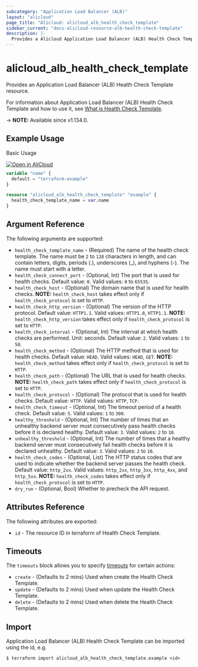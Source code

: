 ```yaml
---
subcategory: "Application Load Balancer (ALB)"
layout: "alicloud"
page_title: "Alicloud: alicloud_alb_health_check_template"
sidebar_current: "docs-alicloud-resource-alb-health-check-template"
description: |-
  Provides a Alicloud Application Load Balancer (ALB) Health Check Template resource.
---
```


# alicloud_alb_health_check_template

Provides an Application Load Balancer (ALB) Health Check Template resource.

For information about Application Load Balancer (ALB) Health Check Template and how to use it, see [What is Health Check Template](https://www.alibabacloud.com/help/en/slb/application-load-balancer/developer-reference/api-alb-2020-06-16-createhealthchecktemplate).

-> **NOTE:** Available since v1.134.0.

## Example Usage

Basic Usage

<div style="display: block;margin-bottom: 40px;"><div class="oics-button" style="float: right;position: absolute;margin-bottom: 10px;">
  <a href="https://api.aliyun.com/terraform?resource=alicloud_alb_health_check_template&exampleId=5c4b6f28-788d-9a3d-e8e7-b982d52d64e73638f458&activeTab=example&spm=docs.r.alb_health_check_template.0.5c4b6f2878&intl_lang=EN_US" target="_blank">
    <img alt="Open in AliCloud" src="https://img.alicdn.com/imgextra/i1/O1CN01hjjqXv1uYUlY56FyX_!!6000000006049-55-tps-254-36.svg" style="max-height: 44px; max-width: 100%;">
  </a>
</div></div>

```terraform
variable "name" {
  default = "terraform-example"
}

resource "alicloud_alb_health_check_template" "example" {
  health_check_template_name = var.name
}
```

## Argument Reference

The following arguments are supported:

* `health_check_template_name` - (Required) The name of the health check template. The name must be `2` to `128` characters in length, and can contain letters, digits, periods (.), underscores (_), and hyphens (-). The name must start with a letter.
* `health_check_connect_port` - (Optional, Int) The port that is used for health checks. Default value: `0`. Valid values: `0` to `65535`.
* `health_check_host` - (Optional) The domain name that is used for health checks. **NOTE:** `health_check_host` takes effect only if `health_check_protocol` is set to `HTTP`.
* `health_check_http_version` - (Optional) The version of the HTTP protocol. Default value: `HTTP1.1`. Valid values: `HTTP1.0`, `HTTP1.1`. **NOTE:** `health_check_http_version` takes effect only if `health_check_protocol` is set to `HTTP`.
* `health_check_interval` - (Optional, Int) The interval at which health checks are performed. Unit: seconds. Default value: `2`. Valid values: `1` to `50`.
* `health_check_method` - (Optional) The HTTP method that is used for health checks. Default value: `HEAD`. Valid values: `HEAD`, `GET`. **NOTE:** `health_check_method` takes effect only if `health_check_protocol` is set to `HTTP`.
* `health_check_path` - (Optional) The URL that is used for health checks. **NOTE:** `health_check_path` takes effect only if `health_check_protocol` is set to `HTTP`.
* `health_check_protocol` - (Optional) The protocol that is used for health checks. Default value: `HTTP`. Valid values: `HTTP`, `TCP`.
* `health_check_timeout` - (Optional, Int) The timeout period of a health check. Default value: `5`. Valid values: `1` to `300`.
* `healthy_threshold` - (Optional, Int) The number of times that an unhealthy backend server must consecutively pass health checks before it is declared healthy. Default value: `3`. Valid values: `2` to `10`.
* `unhealthy_threshold` - (Optional, Int) The number of times that a healthy backend server must consecutively fail health checks before it is declared unhealthy. Default value: `3`. Valid values: `2` to `10`.
* `health_check_codes` - (Optional, List) The HTTP status codes that are used to indicate whether the backend server passes the health check. Default value: `http_2xx`. Valid values: `http_2xx`, `http_3xx`, `http_4xx`, and `http_5xx`. **NOTE:** `health_check_codes` takes effect only if `health_check_protocol` is set to `HTTP`.
* `dry_run` - (Optional, Bool) Whether to precheck the API request.

## Attributes Reference

The following attributes are exported:

* `id` - The resource ID in terraform of Health Check Template.

## Timeouts

The `timeouts` block allows you to specify [timeouts](https://developer.hashicorp.com/terraform/language/resources/syntax#operation-timeouts) for certain actions:

* `create` - (Defaults to 2 mins) Used when create the Health Check Template.
* `update` - (Defaults to 2 mins) Used when update the Health Check Template.
* `delete` - (Defaults to 2 mins) Used when delete the Health Check Template.

## Import

Application Load Balancer (ALB) Health Check Template can be imported using the id, e.g.

```shell
$ terraform import alicloud_alb_health_check_template.example <id>
```
